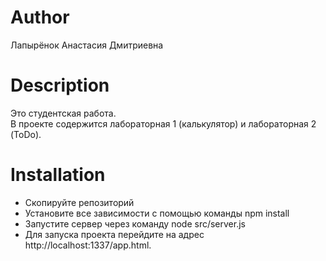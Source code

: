 # Author  
Лапырёнок Анастасия Дмитриевна    
# Description  
Это студентская работа.  
В проекте содержится лабораторная 1 (калькулятор) и лабораторная 2 (ToDo).    
# Installation
+ Скопируйте репозиторий  
+ Установите все зависимости с помощью команды npm install  
+ Запустите сервер через команду node src/server.js  
+ Для запуска проекта перейдите на адрес http://localhost:1337/app.html.